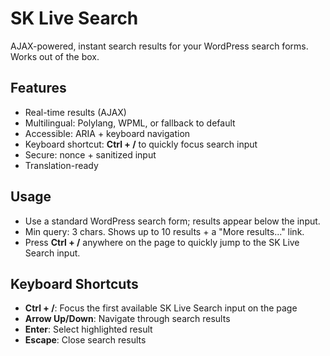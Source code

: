# SK Live Search

AJAX-powered, instant search results for your WordPress search forms. Works out of the box.

## Features

- Real-time results (AJAX)
- Multilingual: Polylang, WPML, or fallback to default
- Accessible: ARIA + keyboard navigation
- Keyboard shortcut: **Ctrl + /** to quickly focus search input
- Secure: nonce + sanitized input
- Translation-ready

## Usage

- Use a standard WordPress search form; results appear below the input.
- Min query: 3 chars. Shows up to 10 results + a "More results..." link.
- Press **Ctrl + /** anywhere on the page to quickly jump to the SK Live Search input.

## Keyboard Shortcuts

- **Ctrl + /**: Focus the first available SK Live Search input on the page
- **Arrow Up/Down**: Navigate through search results
- **Enter**: Select highlighted result
- **Escape**: Close search results



